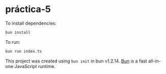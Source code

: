 # práctica-5

To install dependencies:

```bash
bun install
```

To run:

```bash
bun run index.ts
```

This project was created using `bun init` in bun v1.2.14. [Bun](https://bun.sh) is a fast all-in-one JavaScript runtime.
